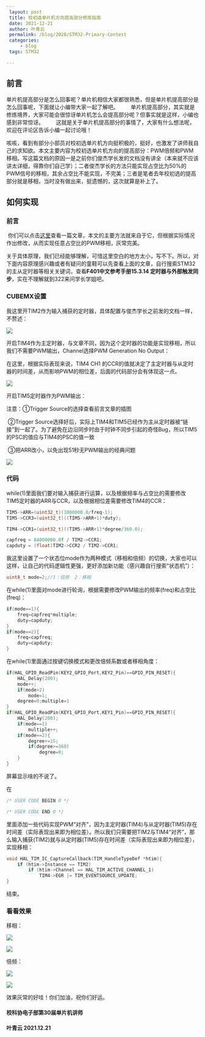 ```yaml
---
 layout: post
 title: 校初选单片机方向提高部分修炼指南
 date: 2021-12-21
 author: 叶青云
 permalink: /blog/2020/STM32-Primary-Contest
 categories:
     - blog
 tags: STM32

---
```


<!--more-->

## 前言

​		单片机提高部分是怎么回事呢？单片机相信大家都很熟悉，但是单片机提高部分是怎么回事呢，下面就让小编带大家一起了解吧。
　　单片机提高部分，其实就是修炼境界，大家可能会很惊讶单片机怎么会提高部分呢？但事实就是这样，小编也感到非常惊讶。
　　这就是关于单片机提高部分的事情了，大家有什么想法呢，欢迎在评论区告诉小编一起讨论哦！

​		咳咳，看到有部分小部员对校初选单片机方向挺积极的，挺好，也激发了讲师我自己的求知欲。本文主要内容为校初选单片机方向的提高部分：PWM倍频和PWM移相。写这篇文档的原因一是之前你们俊杰学长发的文档没有讲全（本来就不应该讲太详细，得靠你们自己学）；二者俊杰学长的方法只能实现占空比为50%的PWM信号的移相，其余占空比不能实现，不完美；三者是笔者去年校初选的提高部分就是移相，当时没有做出来，挺遗憾的，这次就算是补上了。

## 如何实现

### 前言

​		你们可以点击[这里](https://blog.csdn.net/qq_39758638/article/details/106638644?ops_request_misc=%257B%2522request%255Fid%2522%253A%2522163991657116780274129854%2522%252C%2522scm%2522%253A%252220140713.130102334.pc%255Fall.%2522%257D&request_id=163991657116780274129854&biz_id=0&utm_medium=distribute.pc_search_result.none-task-blog-2~all~first_rank_ecpm_v1~rank_v31_ecpm-1-106638644.pc_search_insert_es_download&utm_term=CUBEMX+PWM%E7%A7%BB%E7%9B%B8&spm=1018.2226.3001.4187)查看一篇文章，本文的主要方法就来自于它，但根据实际情况作出修改，从而实现任意占空比的PWM移相，灰常完美。

​		关于具体原理，我们已经能够理解，可惜这里空白的地方太小，写不下。所以，对下面内容原理感兴趣或者有疑问的童鞋可以先查看上面的文章，自行搜索STM32的主从定时器等相关关键词，查看**F401中文参考手册15.3.14 定时器与外部触发同步**，实在不理解就到322来问学长学姐吧。

### CUBEMX设置

我这里开TIM2作为输入捕获的定时器，具体配置与俊杰学长之前发的文档一样，不赘述：

![](../../assets/img/blog/STM32-Primary-Contest/image-20211221131423122.png)

开启TIM4作为主定时器，与文章不同，因为这个定时器的功能是实现移相，所以我们不需要PWM输出，Channel选择PWM Generation No Output：

在这里，根据实际表现来说，TIM4 CH1 的CCR的值就决定了主定时器与从定时器的时间差，从而影响PWM的相位差，后面的代码部分会有体现这一点。

![](../../assets/img/blog/STM32-Primary-Contest/image-20211221131728423.png)

开启TIM5定时器作为PWM输出：

注意：①Trigger Source的选择查看前言文章的插图

​			②Trigger Source选择好后，实际上TIM4和TIM5已经作为主从定时器被“链接”到一起了。为了避免在边沿同步时由于时钟不同步引起的奇怪Bug，所以TIM5的PSC的值应与TIM4的PSC的值一致

​			③把ARR改小，以免出现51秒无PWM输出的经典问题

![](../../assets/img/blog/STM32-Primary-Contest/image-20211221132101208.png)

### 代码

while(1)里面我们要对输入捕获进行运算，以及根据频率与占空比的需要修改TIM5定时器的ARR与CCR，以及根据相位差需要修改TIM4的CCR：

```c
TIM5->ARR=(uint32_t)(1000000.0/freq-1);
TIM5->CCR3=(uint32_t)((TIM5->ARR+1)*duty);

TIM4->CCR1=(uint32_t)((TIM5->ARR+1)*degree/360.0);

capfreq = 84000000.0f / TIM2->CCR1;
capduty = (float)TIM2->CCR2 / TIM2->CCR1;
```

我这里设置了一个状态位mode作为两种模式（移相和倍频）的切换，大家也可以这样，让自己的代码逻辑性更强，更好添加新功能（感兴趣自行搜索“状态机”）：

```c
uint8_t mode=2;//1：倍频  2：移相
```

在while(1)里面对mode进行轮询，根据需要修改PWM输出的频率(freq)和占空比(freq)：

```c
if(mode==1){
    freq=capfreq*multiple;
    duty=capduty;
}
if(mode==2){
    freq=capfreq;
    duty=capduty;
}
```

在while(1)里面通过按键切换模式和更改倍频系数或者移相角度：

```c
if(HAL_GPIO_ReadPin(KEY2_GPIO_Port,KEY2_Pin)==GPIO_PIN_RESET){
    HAL_Delay(200);
    mode++;
    if(mode>2)
        mode=1;
    degree=0;multiple=1
}
if(HAL_GPIO_ReadPin(KEY1_GPIO_Port,KEY1_Pin)==GPIO_PIN_RESET){
    HAL_Delay(200);
    if(mode==1)
        multiple++;
    if(mode==2){
        degree+=15;
        if(degree>=360)
            degree=0;
    }
}
```

屏幕显示啥的不说了。

在

```c
/* USER CODE BEGIN 0 */

/* USER CODE END 0 */
```

里面添加一些代码实现PWM“对齐”，因为主定时器(TIM4)与从定时器(TIM5)存在时间差（实际表现出来即为相位差）。所以我们只需要把TIM2与TIM4“对齐”，那么输入捕获(TIM2)就与从定时器(TIM5)存在时间差（实际表现出来即为相位差），实现移相：

```c
void HAL_TIM_IC_CaptureCallback(TIM_HandleTypeDef *htim){
    if (htim->Instance == TIM2)
        if (htim->Channel == HAL_TIM_ACTIVE_CHANNEL_1)
            TIM4->EGR |= TIM_EVENTSOURCE_UPDATE;
}
```

结束。

### 看看效果

移相：

![](../../assets/img/blog/STM32-Primary-Contest/image-20211221135602910.png)

![](../../assets/img/blog/STM32-Primary-Contest/image-20211221135632713.png)

倍频：

![](../../assets/img/blog/STM32-Primary-Contest/image-20211221135654924.png)

![](../../assets/img/blog/STM32-Primary-Contest/image-20211221135710263.png)

效果灰常的好哇！你们加油，祝你们好运。

#### 校科协电子部第30届单片机讲师

#### 叶青云 2021.12.21